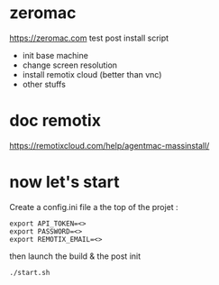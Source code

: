 # zeromac

https://zeromac.com test post install script

- init base machine
- change screen resolution
- install remotix cloud (better than vnc)
- other stuffs

# doc remotix

https://remotixcloud.com/help/agentmac-massinstall/

# now let's start

Create a config.ini file a the top of the projet :

	export API_TOKEN=<>
	export PASSWORD=<>
	export REMOTIX_EMAIL=<>

then launch the build & the post init

	./start.sh


